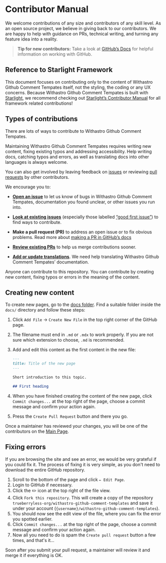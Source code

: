 # Contributor Manual

We welcome contributions of any size and contributors of any skill level.
As an open source project, we believe in giving back to our contributors.
We are happy to help with guidance on PRs, technical writing, and turning any feature idea into a reality.

> **Tip for new contributors:**
> Take a look at [GitHub’s Docs](https://docs.github.com/en/get-started/quickstart/hello-world) for helpful information on working with GitHub.

## Reference to Starlight Framework

This document focuses on contributing only to the content of Withastro Github Comment Tempates itself, not the styling, the coding or any UX concerns. Because Withastro Github Comment Tempates is built with [Starlight](https://starlight.astro.build/), we recommend checking out [Starlight’s Contributor Manual](https://github.com/withastro/starlight/blob/main/CONTRIBUTING.md) for all framework related contributions!

## Types of contributions

There are lots of ways to contribute to Withastro Github Comment Tempates.

Maintaining Withastro Github Comment Tempates requires writing new content, fixing existing typos and addressing accessibility.
Help writing docs, catching typos and errors, as well as translating docs into other languages is always welcome.

You can also get involved by leaving feedback on [issues][issues] or reviewing [pull requests][pulls] by other contributors.

We encourage you to:

-   [**Open an issue**][new-issue] to let us know of bugs in Withastro Github Comment Tempates, documentation you found unclear, or other issues you run into.

-   [**Look at existing issues**][issues] (especially those labelled [“good first issue”][gfi]) to find ways to contribute.

-   **Make a pull request (PR)** to address an open issue or to fix obvious problems.
    Read more about [making a PR in GitHub’s docs][pr-docs]

-   [**Review existing PRs**][pulls] to help us merge contributions sooner.

-   [**Add or update translations**](#translations). We need help translating Withastro Github Comment Tempates’ documentation.

Anyone can contribute to this repository. You can contribute by creating new content, fixing typos or errors in the meaning of the content.

## Creating new content

To create new pages, go to the [docs folder](https://github.com/trueberryless-org/withastro-github-comment-templates/tree/main/starlight/src/content/docs). Find a suitable folder inside the `docs/` directory and follow these steps:

1. Click `Add File` -> `Create New File` in the top right corner of the GitHub page.
2. The filename must end in `.md` or `.mdx` to work properly. If you are not sure which extension to choose, `.md` is recommended.
3. Add and edit this content as the first content in the new file:

    ```Markdown
    ---
    title: Title of the new page
    ---

    Short introduction to this topic.

    ## First heading
    ```

4. When you have finished creating the content of the new page, click `Commit changes...` at the top right of the page, choose a commit message and confirm your action again.
5. Press the `Create Pull Request` button and there you go.

Once a maintainer has reviewed your changes, you will be one of the contributors on the [Main Page](https://withastro-github-comment-templates.trueberryless.org/#our-contributors).

## Fixing errors

If you are browsing the site and see an error, we would be very grateful if you could fix it. The process of fixing it is very simple, as you don't need to download the entire GitHub repository.

1. Scroll to the bottom of the page and click `✏️ Edit Page`.
2. Login to GitHub if necessary.
3. Click the ✏️ icon at the top right of the file view.
4. Click `Fork this repository`. This will create a copy of the repository `trueberryless-org/withastro-github-comment-templates` and save it under your account (`{username}/withastro-github-comment-templates`).
5. You should now see the edit view of the file, where you can fix the error you spotted earlier.
6. Click `Commit changes...` at the top right of the page, choose a commit message and confirm your action again.
7. Now all you need to do is spam the `Create pull request` button a few times, and that's it...

Soon after you submit your pull request, a maintainer will review it and merge it if everything is OK.

[issues]: https://github.com/trueberryless-org/withastro-github-comment-templates/issues
[pulls]: https://github.com/trueberryless-org/withastro-github-comment-templates/pulls
[new-issue]: https://github.com/trueberryless-org/withastro-github-comment-templates/issues/new/choose
[pr-docs]: https://docs.github.com/en/get-started/quickstart/contributing-to-projects#making-a-pull-request
[gfi]: https://github.com/trueberryless-org/withastro-github-comment-templates/issues?q=is%3Aissue+is%3Aopen+label%3A%22good+first+issue%22+
[vitest]: https://vitest.dev/
[playwright]: https://playwright.dev/
